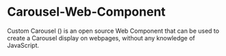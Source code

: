 # Carousel-Web-Component
Custom Carousel (<custom-carousel>) is an open source Web Component that can be used to create a Carousel display on webpages, 
without any knowledge of JavaScript. 
